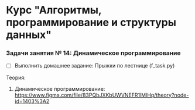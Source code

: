 # Курс "Алгоритмы, программирование и структуры данных"

### Задачи занятия № 14: Динамическое программирование

- [ ] Выполнить домашнее задание: Прыжки по лестнице (f_task.py)

Теория: 

1. Динамическое программирование: https://www.figma.com/file/83PQbJXKbUWVNEFR1lMlHq/theory?node-id=1403%3A2
